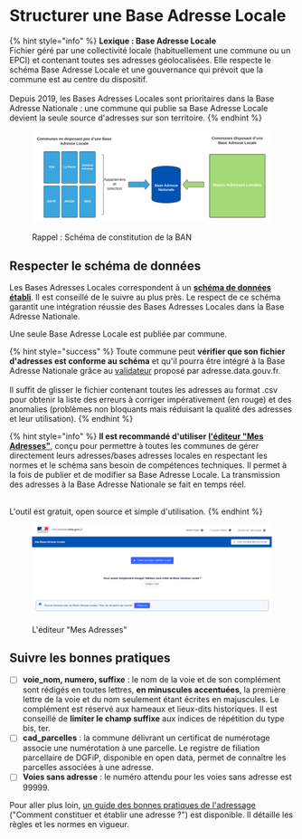 # Structurer une Base Adresse Locale

{% hint style="info" %}
**Lexique : Base Adresse Locale**\
Fichier géré par une collectivité locale (habituellement une commune ou un EPCI) et contenant toutes ses adresses géolocalisées. Elle respecte le schéma Base Adresse Locale et une gouvernance qui prévoit que la commune est au centre du dispositif.\
\
Depuis 2019, les Bases Adresses Locales sont prioritaires dans la Base Adresse Nationale : une commune qui publie sa Base Adresse Locale devient la seule source d'adresses sur son territoire.
{% endhint %}

<figure><img src="../../../../.gitbook/assets/schema-donnees-ban.681a4c32.svg" alt=""><figcaption><p>Rappel : Schéma de constitution de la BAN</p></figcaption></figure>

## Respecter le schéma de données

Les Bases Adresses Locales correspondent à un [**schéma de données établi**](https://schema.data.gouv.fr/etalab/schema-bal/). Il est conseillé de le suivre au plus près. Le respect de ce schéma garantit une intégration réussie des Bases Adresses Locales dans la Base Adresse Nationale.

Une seule Base Adresse Locale est publiée par commune.

{% hint style="success" %}
Toute commune peut **vérifier que son fichier d'adresses est conforme au schéma** et qu'il pourra être intégré à la Base Adresse Nationale grâce au [validateur](https://adresse.data.gouv.fr/bases-locales/validateur) proposé par adresse.data.gouv.fr.\
\
Il suffit de glisser le fichier contenant toutes les adresses au format .csv pour obtenir la liste des erreurs à corriger impérativement (en rouge) et des anomalies (problèmes non bloquants mais réduisant la qualité des adresses et leur utilisation).
{% endhint %}

{% hint style="info" %}
**Il est recommandé d'utiliser** [**l'éditeur "Mes Adresses"**](https://mes-adresses.data.gouv.fr/), conçu pour permettre à toutes les communes de gérer directement leurs adresses/bases adresses locales en respectant les normes et le schéma sans besoin de compétences techniques. Il permet à la fois de publier et de modifier sa Base Adresse Locale. La transmission des adresses à la Base Adresse Nationale se fait en temps réel.&#x20;

\
L'outil est gratuit, open source et simple d'utilisation.&#x20;
{% endhint %}

<figure><img src="../../../../.gitbook/assets/Sep-04-2023 18-35-27 (1).gif" alt=""><figcaption><p>L'éditeur "Mes Adresses"</p></figcaption></figure>

## Suivre les bonnes pratiques&#x20;

* [ ] **voie\_nom, numero, suffixe** : le nom de la voie et de son complément sont rédigés en toutes lettres, **en minuscules accentuées**, la première lettre de la voie et du nom seulement étant écrites en majuscules. Le complément est réservé aux hameaux et lieux-dits historiques. Il est conseillé de **limiter le champ suffixe** aux indices de répétition du type bis, ter.&#x20;
* [ ] **cad\_parcelles** : la commune délivrant un certificat de numérotage associe une numérotation à une parcelle. Le registre de filiation parcellaire de DGFiP, disponible en open data, permet de connaître les parcelles associées à une adresse.
* [ ] **Voies sans adresse** : le numéro attendu pour les voies sans adresse est 99999.

Pour aller plus loin, [un guide des bonnes pratiques de l'adressage](https://guide-bonnes-pratiques.adresse.data.gouv.fr/) ("Comment constituer et établir une adresse ?") est disponible. Il détaille les règles et les normes en vigueur.
